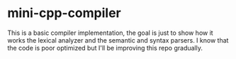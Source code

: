 # mini-cpp-compiler
This is a basic compiler implementation, the goal is just to show how it works the lexical analyzer and
the semantic and syntax parsers. I know that the code is poor optimized but I'll be improving
this repo gradually.
